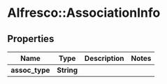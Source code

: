 # Alfresco::AssociationInfo

## Properties
Name | Type | Description | Notes
------------ | ------------- | ------------- | -------------
**assoc_type** | **String** |  | 


